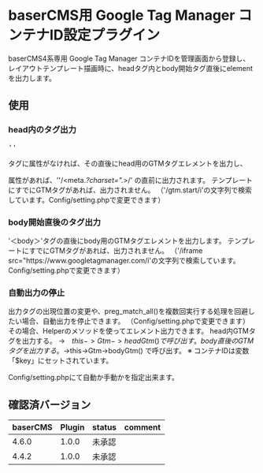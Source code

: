 # baserCMS用 Google Tag Manager コンテナID設定プラグイン

baserCMS4系専用 
Google Tag Manager コンテナIDを管理画面から登録し、レイアウトテンプレート描画時に、headタグ内とbody開始タグ直後にelementを出力します。

## 使用

### head内のタグ出力

<pre>'<head\>'</pre>タグに属性がなければ、その直後にhead用のGTMタグエレメントを出力し、
属性があれば、''/<meta.*?charset=\".*>/' の直前に出力されます。
テンプレートにすでにGTMタグがあれば、出力されません。
（'/gtm.start/i'の文字列で検索しています。Config/setting.phpで変更できます）

### body開始直後のタグ出力

'＜body＞'タグの直後にbody用のGTMタグエレメントを出力します。
テンプレートにすでにGTMタグがあれば、出力されません。
（'/iframe src\=\"https\:\/\/www\.googletagmanager\.com/i'の文字列で検索しています。Config/setting.phpで変更できます）

### 自動出力の停止

出力タグの出現位置の変更や、preg_match_all()を複数回実行する処理を回避したい場合、自動出力を停止できます。
（Config/setting.phpで変更できます）
その場合、Helperのメソッドを使ってエレメント出力できます。
head内GTMタグを出力する。 →　$this->Gtm->headGtm() で呼び出す。
body直後のGTMタグを出力する。 →　$this->Gtm->bodyGtm() で呼び出す。
※ コンテナIDは変数「$key」にセットされています。

Config/setting.phpにて自動か手動かを指定出来ます。

## 確認済バージョン

|baserCMS|Plugin|status|comment|
|:--|:--|:--|:--|
|4.6.0|1.0.0|未承認||
|4.4.2|1.0.0|未承認||
